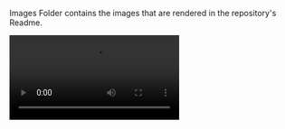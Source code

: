 Images Folder contains the images that are rendered in the repository's Readme.

![](/images/Racing_Bar_Chart.mp4)
